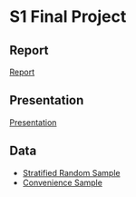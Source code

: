 # S1 Final Project

## Report

[Report](s1-report.pdf)

## Presentation

[Presentation](presentation.pdf)

## Data

- [Stratified Random Sample](stratified-random-sample.csv)
- [Convenience Sample](convenience-sample.csv)